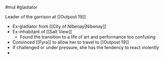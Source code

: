 #mul #gladiator 

Leader of the garrison at [[Outpost 19]]
- Ex-gladiator from [[City of Nibenay|Nibenay]]
- Ex-inhabitant of [[Salt View]]
	- Found the transition to a life of art and performance too confusing
- Convinced [[Fyra]] to allow her to travel to [[Outpost 19]]
- If challenged or under pressure, she has the tendency to react violently
- 